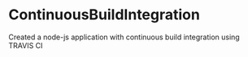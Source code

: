 # ContinuousBuildIntegration
Created a node-js application with continuous build integration using TRAVIS CI
